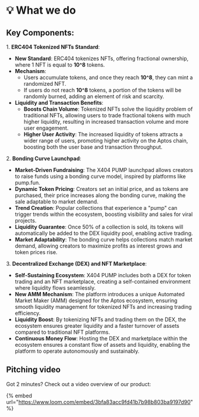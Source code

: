 # 💡 What we do

## **Key Components**:

1\. **ERC404 Tokenized NFTs Standard**:

* **New Standard**: ERC404 tokenizes NFTs, offering fractional ownership, where 1 NFT is equal to **10^8** tokens.
* **Mechanism**:
  * Users accumulate tokens, and once they reach **10^8**, they can mint a randomized NFT.
  * If users do not reach **10^8** tokens, a portion of the tokens will be randomly burned, adding an element of risk and scarcity.
* **Liquidity and Transaction Benefits**:
  * **Boosts Chain Volume**: Tokenized NFTs solve the liquidity problem of traditional NFTs, allowing users to trade fractional tokens with much higher liquidity, resulting in increased transaction volume and more user engagement.
  * **Higher User Activity**: The increased liquidity of tokens attracts a wider range of users, promoting higher activity on the Aptos chain, boosting both the user base and transaction throughput.

2\. **Bonding Curve Launchpad**:

* **Market-Driven Fundraising**: The X404 PUMP launchpad allows creators to raise funds using a bonding curve model, inspired by platforms like pump.fun.
* **Dynamic Token Pricing**: Creators set an initial price, and as tokens are purchased, their price increases along the bonding curve, making the sale adaptable to market demand.
* **Trend Creation**: Popular collections that experience a "pump" can trigger trends within the ecosystem, boosting visibility and sales for viral projects.
* **Liquidity Guarantee**: Once 50% of a collection is sold, its tokens will automatically be added to the DEX liquidity pool, enabling active trading.
* **Market Adaptability**: The bonding curve helps collections match market demand, allowing creators to maximize profits as interest grows and token prices rise.

3\. **Decentralized Exchange (DEX) and NFT Marketplace**:

* **Self-Sustaining Ecosystem**: X404 PUMP includes both a DEX for token trading and an NFT marketplace, creating a self-contained environment where liquidity flows seamlessly.
* **New AMM Mechanism**: The platform introduces a unique Automated Market Maker (AMM) designed for the Aptos ecosystem, ensuring smooth liquidity management for tokenized NFTs and increasing trading efficiency.
* **Liquidity Boost**: By tokenizing NFTs and trading them on the DEX, the ecosystem ensures greater liquidity and a faster turnover of assets compared to traditional NFT platforms.
* **Continuous Money Flow**: Hosting the DEX and marketplace within the ecosystem ensures a constant flow of assets and liquidity, enabling the platform to operate autonomously and sustainably.

## Pitching video

Got 2 minutes? Check out a video overview of our product:

{% embed url="https://www.loom.com/embed/3bfa83acc9fd41b7b98b803ba9197d90" %}
